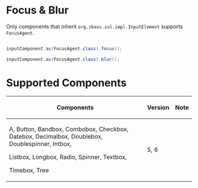 



# Focus & Blur

Only components that inherit `org.zkoss.zul.impl.InputElement` supports
`FocusAgent`.

```java

inputComponent.as(FocusAgent.class).focus();

inputComponent.as(FocusAgent.class).blur();
```

# Supported Components

<table>
<thead>
<tr class="header">
<th><center>
<p>Components</p>
</center></th>
<th><center>
<p>Version</p>
</center></th>
<th><center>
<p>Note</p>
</center></th>
</tr>
</thead>
<tbody>
<tr class="odd">
<td><p>A, Button, Bandbox, Combobox, Checkbox, Datebox, Decimalbox,
Doublebox, Doublespinner, Intbox,</p>
<p>Listbox, Longbox, Radio, Spinner, Textbox,</p>
<p>Timebox, Tree</p></td>
<td><p>5, 6</p></td>
<td></td>
</tr>
</tbody>
</table>

 
